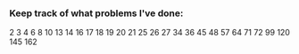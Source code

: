 ### Keep track of what problems I've done:
2
3
4
6
8
10
13
14
16
17 
18
19
20
21
25
26
27
34
36
45
48
57
64
71
72
99
120
145
162
